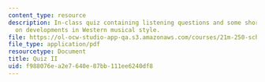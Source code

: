 ```yaml
---
content_type: resource
description: In-class quiz containing listening questions and some short essay questions
  on developments in Western musical style.
file: https://ol-ocw-studio-app-qa.s3.amazonaws.com/courses/21m-250-schubert-to-debussy-fall-2006/f988076ea2e7640e87bb111ee6240df8_quiz2.pdf
file_type: application/pdf
resourcetype: Document
title: Quiz II
uid: f988076e-a2e7-640e-87bb-111ee6240df8
---
```

